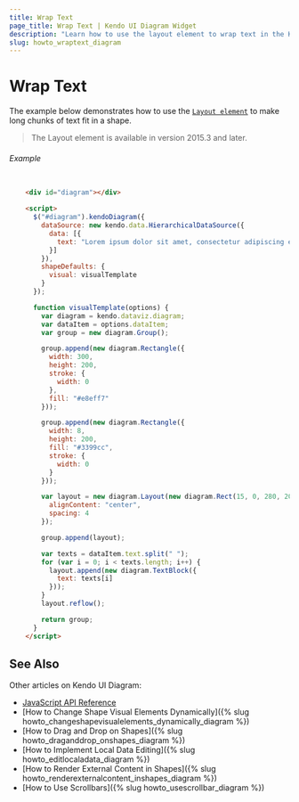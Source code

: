 ```yaml
---
title: Wrap Text
page_title: Wrap Text | Kendo UI Diagram Widget
description: "Learn how to use the layout element to wrap text in the Kendo UI Diagram widget."
slug: howto_wraptext_diagram
---
```


# Wrap Text

The example below demonstrates how to use the [`Layout element`](/api/javascript/dataviz/diagram/layout) to make long chunks of text fit in a shape.

> The Layout element is available in version 2015.3 and later.

###### Example

```html

    <div id="diagram"></div>

    <script>
      $("#diagram").kendoDiagram({
        dataSource: new kendo.data.HierarchicalDataSource({
          data: [{
            text: "Lorem ipsum dolor sit amet, consectetur adipiscing elit. Integer felis libero, lobortis ac rutrum quis, varius a velit. Donec lacus erat, cursus sed porta quis, adipiscing et ligula. Duis volutpat, sem pharetra accumsan pharetra, mi ligula cursus felis, ac aliquet leo diam eget risus. Integer facilisis, justo cursus venenatis vehicula, massa nisl tempor sem, in ullamcorper neque mauris in orci."
          }]
        }),
        shapeDefaults: {
          visual: visualTemplate
        }
      });

      function visualTemplate(options) {
        var diagram = kendo.dataviz.diagram;
        var dataItem = options.dataItem;
        var group = new diagram.Group();

        group.append(new diagram.Rectangle({
          width: 300,
          height: 200,
          stroke: {
            width: 0
          },
          fill: "#e8eff7"
        }));

        group.append(new diagram.Rectangle({
          width: 8,
          height: 200,
          fill: "#3399cc",
          stroke: {
            width: 0
          }
        }));

        var layout = new diagram.Layout(new diagram.Rect(15, 0, 280, 200), {
          alignContent: "center",
          spacing: 4
        });

        group.append(layout);

        var texts = dataItem.text.split(" ");
        for (var i = 0; i < texts.length; i++) {
          layout.append(new diagram.TextBlock({
            text: texts[i]
          }));
        }
        layout.reflow();

        return group;
      }
    </script>

```

## See Also

Other articles on Kendo UI Diagram:

* [JavaScript API Reference](/api/javascript/dataviz/ui/diagram)
* [How to Change Shape Visual Elements Dynamically]({% slug howto_changeshapevisualelements_dynamically_diagram %})
* [How to Drag and Drop on Shapes]({% slug howto_draganddrop_onshapes_diagram %})
* [How to Implement Local Data Editing]({% slug howto_editlocaladata_diagram %})
* [How to Render External Content in Shapes]({% slug howto_renderexternalcontent_inshapes_diagram %})
* [How to Use Scrollbars]({% slug howto_usescrollbar_diagram %})
